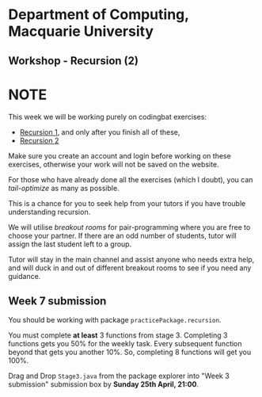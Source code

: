 # Department of Computing, Macquarie University

## Workshop - Recursion (2)

# NOTE

This week we will be working purely on codingbat exercises:

- [Recursion 1](https://codingbat.com/java/Recursion-1), and only after you finish all of these,
- [Recursion 2](https://codingbat.com/java/Recursion-2)

Make sure you create an account and login before working on these exercises, otherwise your work will not be saved on the website.

For those who have already done all the exercises (which I doubt), you can *tail-optimize* as many as possible.

This is a chance for you to seek help from your tutors if you have trouble understanding recursion.

We will utilise *breakout rooms* for pair-programming where you are free to choose your partner. If there are an odd number of students, tutor will assign the last student left to a group.

Tutor will stay in the main channel and assist anyone who needs extra help, and will duck in and out of different breakout rooms to see if you need any guidance.

## Week 7 submission

You should be working with package `practicePackage.recursion`. 

You must complete **at least** 3 functions from stage 3. Completing 3 functions gets you 50% for the weekly task.
Every subsequent function beyond that gets you another 10%. So, completing 8 functions will get you 100%.

Drag and Drop `Stage3.java` from the package explorer into "Week 3 submission" submission box by **Sunday 25th April, 21:00**.

<!--Compile all your codingbat solutions into one file, say, `RecursionCodingBat.java` and upload to [Week 7 submission](https://ilearn.mq.edu.au/mod/assign/view.php?id=6013521).

Template is below:

```java
public class RecursionCodingBat {
	//first example
	public int factorial(int n) {
  		if(n<=1) {
  			return 1;
  		}
  		return n * factorial(n-1);
	}
	
	//second example - tail optimized + proxy
	public int sumDigits(int n) { //proxy method
  		return sumDigitsTailOptimized(n, 0);
	}

	//tail optimized version
	public int sumDigitsTailOptimized(int n, int answer) {
		if(n==0) {
			return answer;
		}
		return sumDigitsTailOptimized(n/10, answer + n%10);
	}
}
```
-->
